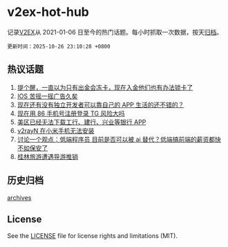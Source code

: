 # v2ex-hot-hub

 记录[V2EX](https://www.v2ex.com/)从 2021-01-06 日至今的热门话题。每小时抓取一次数据，按天[归档](archives)。

`更新时间：2025-10-26 23:10:28 +0800`

## 热议话题

1. [提个醒，一直以为只有出金会冻卡，现在入金他们也有办法锁卡了](https://www.v2ex.com/t/1168381)
1. [IOS 苦摇一摇广告久矣](https://www.v2ex.com/t/1168406)
1. [现在还有没有独立开发者可以靠自己的 APP 生活的还不错的？](https://www.v2ex.com/t/1168391)
1. [现在用 86 手机号注册登录 TG 风险大吗](https://www.v2ex.com/t/1168461)
1. [美区已经无法下载工行、建行、兴业等银行 APP](https://www.v2ex.com/t/1168383)
1. [v2rayN 在小米手机无法安装](https://www.v2ex.com/t/1168426)
1. [讨论一个观点：低端程序员 目前是否可以被 ai 替代？低端搞前端的薪资都快不如保安了](https://www.v2ex.com/t/1168386)
1. [桂林旅游遭遇导游推销](https://www.v2ex.com/t/1168432)

## 历史归档

[archives](archives)

## License

See the [LICENSE](LICENSE) file for license rights and limitations (MIT).
